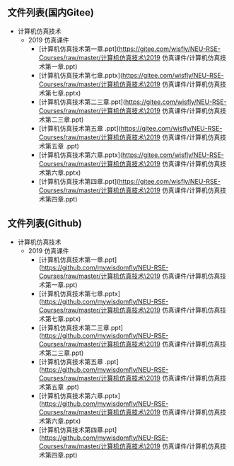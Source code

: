 

## 文件列表(国内Gitee)

- 计算机仿真技术
    - 2019 仿真课件
        - [计算机仿真技术第一章.ppt](https://gitee.com/wisfly/NEU-RSE-Courses/raw/master/计算机仿真技术\2019 仿真课件/计算机仿真技术第一章.ppt)
        - [计算机仿真技术第七章.pptx](https://gitee.com/wisfly/NEU-RSE-Courses/raw/master/计算机仿真技术\2019 仿真课件/计算机仿真技术第七章.pptx)
        - [计算机仿真技术第二三章.ppt](https://gitee.com/wisfly/NEU-RSE-Courses/raw/master/计算机仿真技术\2019 仿真课件/计算机仿真技术第二三章.ppt)
        - [计算机仿真技术第五章 .ppt](https://gitee.com/wisfly/NEU-RSE-Courses/raw/master/计算机仿真技术\2019 仿真课件/计算机仿真技术第五章 .ppt)
        - [计算机仿真技术第六章.pptx](https://gitee.com/wisfly/NEU-RSE-Courses/raw/master/计算机仿真技术\2019 仿真课件/计算机仿真技术第六章.pptx)
        - [计算机仿真技术第四章.ppt](https://gitee.com/wisfly/NEU-RSE-Courses/raw/master/计算机仿真技术\2019 仿真课件/计算机仿真技术第四章.ppt)


## 文件列表(Github)

- 计算机仿真技术
    - 2019 仿真课件
        - [计算机仿真技术第一章.ppt](https://github.com/mywisdomfly/NEU-RSE-Courses/raw/master/计算机仿真技术\2019 仿真课件/计算机仿真技术第一章.ppt)
        - [计算机仿真技术第七章.pptx](https://github.com/mywisdomfly/NEU-RSE-Courses/raw/master/计算机仿真技术\2019 仿真课件/计算机仿真技术第七章.pptx)
        - [计算机仿真技术第二三章.ppt](https://github.com/mywisdomfly/NEU-RSE-Courses/raw/master/计算机仿真技术\2019 仿真课件/计算机仿真技术第二三章.ppt)
        - [计算机仿真技术第五章 .ppt](https://github.com/mywisdomfly/NEU-RSE-Courses/raw/master/计算机仿真技术\2019 仿真课件/计算机仿真技术第五章 .ppt)
        - [计算机仿真技术第六章.pptx](https://github.com/mywisdomfly/NEU-RSE-Courses/raw/master/计算机仿真技术\2019 仿真课件/计算机仿真技术第六章.pptx)
        - [计算机仿真技术第四章.ppt](https://github.com/mywisdomfly/NEU-RSE-Courses/raw/master/计算机仿真技术\2019 仿真课件/计算机仿真技术第四章.ppt)
